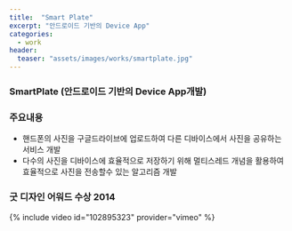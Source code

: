 ```yaml
---
title:  "Smart Plate"
excerpt: "안드로이드 기반의 Device App"
categories:
  - work
header:
  teaser: "assets/images/works/smartplate.jpg"
---
```


### SmartPlate (안드로이드 기반의 Device App개발)
### 주요내용
- 핸드폰의 사진을 구글드라이브에 업로드하여 다른 디바이스에서 사진을 공유하는 서비스 개발
- 다수의 사진을 디바이스에 효율적으로 저장하기 위해 멀티스레드 개념을 활용하여 효율적으로 사진을 전송할수 있는 알고리즘 개발
### 굿 디자인 어워드 수상 2014
{% include video id="102895323" provider="vimeo" %}
